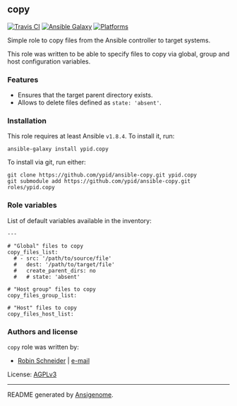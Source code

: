 ## copy

[![Travis CI](http://img.shields.io/travis/ypid/ansible-copy.svg?style=flat)](http://travis-ci.org/ypid/ansible-copy)
[![Ansible Galaxy](http://img.shields.io/badge/galaxy-ypid.copy-660198.svg?style=flat)](https://galaxy.ansible.com/list#/roles/4558)
[![Platforms](http://img.shields.io/badge/platforms-debian%20/%20ubuntu-lightgrey.svg?style=flat)](#)


Simple role to copy files from the Ansible controller to target systems.

This role was written to be able to specify files to copy via global, group and host configuration variables.

### Features

* Ensures that the target parent directory exists.
* Allows to delete files defined as `state: 'absent'`.

### Installation

This role requires at least Ansible `v1.8.4`. To install it, run:

    ansible-galaxy install ypid.copy

To install via git, run either:

    git clone https://github.com/ypid/ansible-copy.git ypid.copy
    git submodule add https://github.com/ypid/ansible-copy.git roles/ypid.copy




### Role variables

List of default variables available in the inventory:

    ---
    
    # "Global" files to copy
    copy_files_list:
      # - src: '/path/to/source/file'
      #   dest: '/path/to/target/file'
      #   create_parent_dirs: no
      #   # state: 'absent'
    
    # "Host group" files to copy
    copy_files_group_list:
    
    # "Host" files to copy
    copy_files_host_list:




### Authors and license

`copy` role was written by:

- [Robin Schneider](https://github.com/ypid) | [e-mail](mailto:ypid@riseup.net)

License: [AGPLv3](https://tldrlegal.com/license/gnu-affero-general-public-license-v3-%28agpl-3.0%29)

***

README generated by [Ansigenome](https://github.com/nickjj/ansigenome/).
